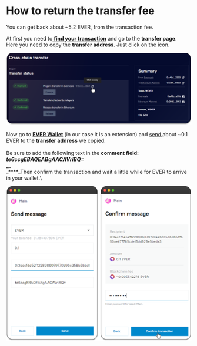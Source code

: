 # How to return the transfer fee

You can get back about \~5.2 EVER, from the transaction fee.

At first you need to[ **find your transaction**](find-my-transaction.md) and go to the **transfer page**.\
Here you need to copy the **transfer address**. Just click on the icon.

![](<../../../.gitbook/assets/image (28).png>)

Now go to [**EVER Wallet**](https://app.gitbook.com/o/-MUxjK3XWZCxuBwyXzkS/s/vwtaQbYcgICT7ubKSITZ/) (in our case it is an extension) and [send ](https://docs.everwallet.net/manage-assets/sending-and-receiving-tokens)about \~0.1 EVER to the **transfer address** we copied.\
\
Be sure to add the following text in the **comment field:**\
_**te6ccgEBAQEABgAACAVriBQ=**_\
**\_**\_\
\_\*\*\*\*\_Then confirm the transaction and wait a little while for EVER to arrive in your wallet.\\

![](<../../../.gitbook/assets/image (43).png>)
